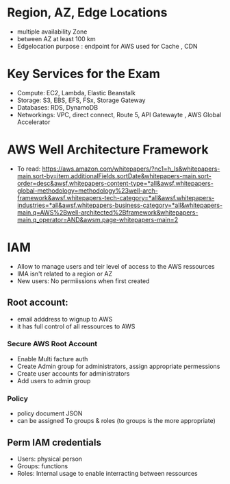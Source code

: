 
# Region, AZ, Edge Locations
* multiple availability Zone
* between AZ at least 100 km
* Edgelocation purpose : endpoint for AWS used for Cache , CDN 

# Key Services for the Exam
* Compute: EC2, Lambda, Elastic Beanstalk
* Storage: S3, EBS, EFS, FSx, Storage Gateway
* Databases: RDS, DynamoDB
* Networkings: VPC, direct connect, Route 5, API Gatewayte , AWS Global Accelerator

# AWS Well Architecture Framework
* To read: https://aws.amazon.com/whitepapers/?nc1=h_ls&whitepapers-main.sort-by=item.additionalFields.sortDate&whitepapers-main.sort-order=desc&awsf.whitepapers-content-type=*all&awsf.whitepapers-global-methodology=methodology%23well-arch-framework&awsf.whitepapers-tech-category=*all&awsf.whitepapers-industries=*all&awsf.whitepapers-business-category=*all&whitepapers-main.q=AWS%2Bwell-architected%2Bframework&whitepapers-main.q_operator=AND&awsm.page-whitepapers-main=2


# IAM
* Allow to manage users and teir level of access to the AWS ressources
* IMA isn't related to a region or AZ
* New users: No permiissions when first created
## Root account:
* email adddress to wignup to AWS 
* it has full control of all ressources to AWS
### Secure AWS Root Account
* Enable Multi facture auth
* Create Admin group for administrators, assign appropriate permessions
* Create user accounts for administrators
* Add users to admin group
### Policy
* policy document JSON
* can be assigned To groups & roles (to groups is the more appropriate) 

## Perm IAM credentials
* Users: physical person
* Groups: functions 
* Roles: Internal usage to enable interracting between ressources 

